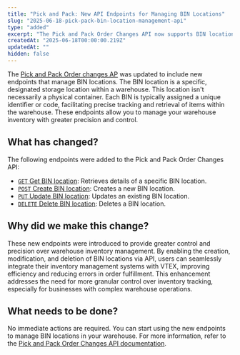 ```yaml
---
title: "Pick and Pack: New API Endpoints for Managing BIN Locations"
slug: "2025-06-18-pick-pack-bin-location-management-api"
type: "added"
excerpt: "The Pick and Pack Order Changes API now supports BIN location management with new endpoints for creating, updating, retrieving, and deleting BIN locations, enhancing warehouse inventory precision and control."
createdAt: "2025-06-18T00:00:00.219Z"
updatedAt: ""
hidden: false
---
```


The [Pick and Pack Order changes AP](https://developers.vtex.com/docs/api-reference/pick-and-pack-order-changes-api) was updated to include new endpoints that manage BIN locations. The BIN location is a specific, designated storage location within a warehouse. This location isn't necessarily a physical container. Each BIN is typically assigned a unique identifier or code, facilitating precise tracking and retrieval of items within the warehouse. These endpoints allow you to manage your warehouse inventory with greater precision and control.

## What has changed?

The following endpoints were added to the Pick and Pack Order Changes API:

- [`GET` Get BIN location](https://developers.vtex.com/docs/api-reference/pick-and-pack-order-changes-api#get-/-skuId-/warehouses/-warehouseId-): Retrieves details of a specific BIN location.
- [`POST` Create BIN location](https://developers.vtex.com/docs/api-reference/pick-and-pack-order-changes-api#post-/-skuId-/warehouses/-warehouseId-): Creates a new BIN location.
- [`PUT` Update BIN location](https://developers.vtex.com/docs/api-reference/pick-and-pack-order-changes-api#put-/-skuId-/warehouses/-warehouseId-): Updates an existing BIN location.
- [`DELETE` Delete BIN location](https://developers.vtex.com/docs/api-reference/pick-and-pack-order-changes-api#delete-/-skuId-/warehouses/-warehouseId-): Deletes a BIN location.

## Why did we make this change?

These new endpoints were introduced to provide greater control and precision over warehouse inventory management. By enabling the creation, modification, and deletion of BIN locations via API, users can seamlessly integrate their inventory management systems with VTEX, improving efficiency and reducing errors in order fulfillment. This enhancement addresses the need for more granular control over inventory tracking, especially for businesses with complex warehouse operations.

## What needs to be done?

No immediate actions are required. You can start using the new endpoints to manage BIN locations in your warehouse. For more information, refer to the [Pick and Pack Order Changes API documentation](https://developers.vtex.com/docs/api-reference/pick-and-pack-order-changes-api).

